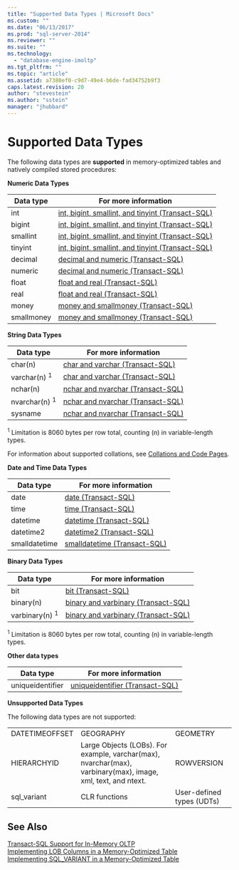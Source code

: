 ```yaml
---
title: "Supported Data Types | Microsoft Docs"
ms.custom: ""
ms.date: "06/13/2017"
ms.prod: "sql-server-2014"
ms.reviewer: ""
ms.suite: ""
ms.technology: 
  - "database-engine-imoltp"
ms.tgt_pltfrm: ""
ms.topic: "article"
ms.assetid: a7380ef0-c9d7-49e4-b6de-fad34752b9f3
caps.latest.revision: 20
author: "stevestein"
ms.author: "sstein"
manager: "jhubbard"
---
```

# Supported Data Types
  The following data types are **supported** in memory-optimized tables and natively compiled stored procedures:  
  
 **Numeric Data Types**  
  
|Data type|For more information|  
|---------------|--------------------------|  
|int|[int, bigint, smallint, and tinyint &#40;Transact-SQL&#41;](~/t-sql/data-types/int-bigint-smallint-and-tinyint-transact-sql.md)|  
|bigint|[int, bigint, smallint, and tinyint &#40;Transact-SQL&#41;](~/t-sql/data-types/int-bigint-smallint-and-tinyint-transact-sql.md)|  
|smallint|[int, bigint, smallint, and tinyint &#40;Transact-SQL&#41;](~/t-sql/data-types/int-bigint-smallint-and-tinyint-transact-sql.md)|  
|tinyint|[int, bigint, smallint, and tinyint &#40;Transact-SQL&#41;](~/t-sql/data-types/int-bigint-smallint-and-tinyint-transact-sql.md)|  
|decimal|[decimal and numeric &#40;Transact-SQL&#41;](~/t-sql/data-types/decimal-and-numeric-transact-sql.md)|  
|numeric|[decimal and numeric &#40;Transact-SQL&#41;](~/t-sql/data-types/decimal-and-numeric-transact-sql.md)|  
|float|[float and real &#40;Transact-SQL&#41;](~/t-sql/data-types/float-and-real-transact-sql.md)|  
|real|[float and real &#40;Transact-SQL&#41;](~/t-sql/data-types/float-and-real-transact-sql.md)|  
|money|[money and smallmoney &#40;Transact-SQL&#41;](~/t-sql/data-types/money-and-smallmoney-transact-sql.md)|  
|smallmoney|[money and smallmoney &#40;Transact-SQL&#41;](~/t-sql/data-types/money-and-smallmoney-transact-sql.md)|  
  
 **String Data Types**  
  
|Data type|For more information|  
|---------------|--------------------------|  
|char(n)|[char and varchar &#40;Transact-SQL&#41;](~/t-sql/data-types/char-and-varchar-transact-sql.md)|  
|varchar(n) <sup>1</sup>|[char and varchar &#40;Transact-SQL&#41;](~/t-sql/data-types/char-and-varchar-transact-sql.md)|  
|nchar(n)|[nchar and nvarchar &#40;Transact-SQL&#41;](~/t-sql/data-types/nchar-and-nvarchar-transact-sql.md)|  
|nvarchar(n) <sup>1</sup>|[nchar and nvarchar &#40;Transact-SQL&#41;](~/t-sql/data-types/nchar-and-nvarchar-transact-sql.md)|  
|sysname|[nchar and nvarchar &#40;Transact-SQL&#41;](~/t-sql/data-types/nchar-and-nvarchar-transact-sql.md)|  
  
 <sup>1</sup> Limitation is 8060 bytes per row total, counting (n) in variable-length types.  
  
 For information about supported collations, see [Collations and Code Pages](../../database-engine/collations-and-code-pages.md).  
  
 **Date and Time Data Types**  
  
|Data type|For more information|  
|---------------|--------------------------|  
|date|[date &#40;Transact-SQL&#41;](~/t-sql/data-types/date-transact-sql.md)|  
|time|[time &#40;Transact-SQL&#41;](~/t-sql/data-types/time-transact-sql.md)|  
|datetime|[datetime &#40;Transact-SQL&#41;](~/t-sql/data-types/datetime-transact-sql.md)|  
|datetime2|[datetime2 &#40;Transact-SQL&#41;](~/t-sql/data-types/datetime2-transact-sql.md)|  
|smalldatetime|[smalldatetime &#40;Transact-SQL&#41;](~/t-sql/data-types/smalldatetime-transact-sql.md)|  
  
 **Binary Data Types**  
  
|Data type|For more information|  
|---------------|--------------------------|  
|bit|[bit &#40;Transact-SQL&#41;](~/t-sql/data-types/bit-transact-sql.md)|  
|binary(n)|[binary and varbinary &#40;Transact-SQL&#41;](~/t-sql/data-types/binary-and-varbinary-transact-sql.md)|  
|varbinary(n) <sup>1</sup>|[binary and varbinary &#40;Transact-SQL&#41;](~/t-sql/data-types/binary-and-varbinary-transact-sql.md)|  
  
 <sup>1</sup> Limitation is 8060 bytes per row total, counting (n) in variable-length types.  
  
 **Other data types**  
  
|Data type|For more information|  
|---------------|--------------------------|  
|uniqueidentifier|[uniqueidentifier &#40;Transact-SQL&#41;](~/t-sql/data-types/uniqueidentifier-transact-sql.md)|  
  
 **Unsupported Data Types**  
  
 The following data types are not supported:  
  
||||  
|-|-|-|  
|DATETIMEOFFSET|GEOGRAPHY|GEOMETRY|  
|HIERARCHYID|Large Objects (LOBs). For example, varchar(max), nvarchar(max), varbinary(max), image, xml, text, and ntext.|ROWVERSION|  
|sql_variant|CLR functions|User-defined types (UDTs)|  
  
## See Also  
 [Transact-SQL Support for In-Memory OLTP](transact-sql-support-for-in-memory-oltp.md)   
 [Implementing LOB Columns in a Memory-Optimized Table](../../database-engine/implementing-lob-columns-in-a-memory-optimized-table.md)   
 [Implementing SQL_VARIANT in a Memory-Optimized Table](implementing-sql-variant-in-a-memory-optimized-table.md)  
  
  